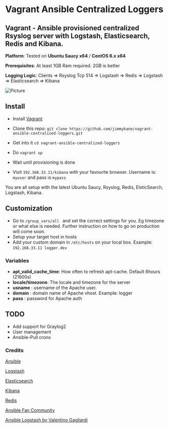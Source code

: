 Vagrant Ansible Centralized Loggers
======



Vagrant - Ansible provisioned centralized Rsyslog server with Logstash, Elasticsearch, Redis and Kibana.
----

**Platform**: Tested on **Ubuntu Saucy x64** / **CentOS 6.x x64**

**Prerequisites**: At least 1GB Ram required. 2GB is better

**Logging Logic**: Clients => Rsyslog Tcp 514 => Logstash => Redis => Logstash => Elasticsearch => Kibana

![Picture](http://www.servermanaged.it/wp-content/uploads/2013/10/Setup-Logstash-Elasticsearch-Kibana.png)


Install
--------


- Install [Vagrant](https://www.vagrantup.com/downloads.html)

- Clone this repo: ```git clone https://github.com/jimmykane/vagrant-ansible-centralized-loggers.git```

- Get into it ```cd vagrant-ansible-centralized-loggers```

- Do ```vagrant up```

- Wait until provisioning is done

- Visit ```192.168.33.11/kibana``` with your favourite browser. Username is: ```myuser``` and pass is ```mypass```

You are all setup with the latest Ubuntu Saucy, Rsyslog, Redis, ElsticSearch, Logstash, Kibana.


Customization
-----

- Go to ```/group_vars/all ``` and set the correct settings for you. Eg timezone or what else is needed. 
Further instruction on how to go on production will come soon. 
- Setup your target host in hosts
- Add your custom domain in ```/etc/hosts``` on your local box. Example: ```192.168.33.11 logger.dev```

### Variables

 -  **apt_valid_cache_time**: How often to refresh apt-cache. Default 6hours (21600s)
 -  **locale/timezone**: The locale and timezone for the server
 -  **usname** : username of the Apache user.
 -  **domain** : domain name of Apache vhost. Example: logger
 -  **pass** : password for Apache auth


TODO
----
- Add support for Graylog2
- User management
- Ansible-Pull crons


### Credits

[Ansible](http://www.ansibleworks.com/)

[Logstash](http://www.logstash.net/)

[Elasticsearch](http://www.elasticsearch.org/)

[Kibana](http://www.elasticsearch.org/overview/kibana/)

[Redis](http://redis.io/)

[Ansible Fan Community](https://plus.google.com/u/0/communities/108222183653550371543)

[Ansible Logstash by Valentino Gagliardi](https://github.com/valentinogagliardi/ansible-logstash)